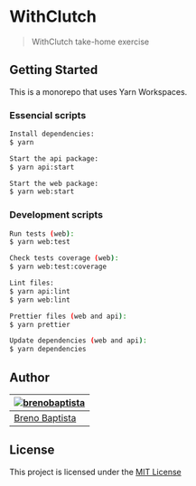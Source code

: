 # WithClutch

> WithClutch take-home exercise

## Getting Started

This is a monorepo that uses Yarn Workspaces.

### Essencial scripts

```sh
Install dependencies:
$ yarn

Start the api package:
$ yarn api:start

Start the web package:
$ yarn web:start
```

### Development scripts

```sh
Run tests (web):
$ yarn web:test

Check tests coverage (web):
$ yarn web:test:coverage

Lint files:
$ yarn api:lint
$ yarn web:lint

Prettier files (web and api):
$ yarn prettier

Update dependencies (web and api):
$ yarn dependencies
```

## Author

| [![brenobaptista](https://avatars1.githubusercontent.com/u/47641641?s=120&v=4)](https://github.com/brenobaptista) |
| ----------------------------------------------------------------------------------------------------------------- |
| [Breno Baptista](https://github.com/brenobaptista)                                                                |

## License

This project is licensed under the [MIT License](/LICENSE)
